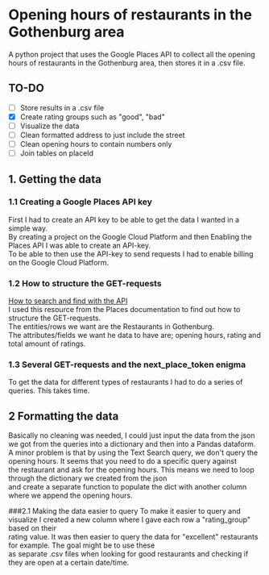 # Opening hours of restaurants in the Gothenburg area
A python project that uses the Google Places API to collect all the opening hours of restaurants in the Gothenburg area, then stores it in a .csv file.

## TO-DO

- [ ] Store results in a .csv file
- [X] Create rating groups such as "good", "bad"
- [ ] Visualize the data
- [ ] Clean formatted address to just include the street 
- [ ] Clean opening hours to contain numbers only
- [ ] Join tables on placeId

## 1. Getting the data

### 1.1 Creating a Google Places API key 
First I had to create an API key to be able to get the data I wanted in a simple way.\
By creating a project on the Google Cloud Platform and then Enabling the Places API I was able to create an API-key.\
To be able to then use the API-key to send requests I had to enable billing on the Google Cloud Platform.

### 1.2 How to structure the GET-requests
<a href=https://developers.google.com/maps/documentation/places/web-service/search-find-place#fields>How to search and find with the API</a>\
I used this resource from the Places documentation to find out how to structure the GET-requests.\
The entities/rows we want are the Restaurants in Gothenburg.\
The attributes/fields we want he data to have are; opening hours, rating and total amount of ratings.

### 1.3 Several GET-requests and the next_place_token enigma
To get the data for different types of restaurants I had to do a series of queries. This takes time.

## 2 Formatting the data
Basically no cleaning was needed, I could just input the data from the json we got from the queries into a dictionary and then into a Pandas dataform.
A minor problem is that by using the Text Search query, we don't query the opening hours. It seems that you need to do a specific query against\
the restaurant and ask for the opening hours. This means we need to loop through the dictionary we created from the json\
and create a separate function to populate the dict with another column where we append the opening hours.

###2.1 Making the data easier to query
To make it easier to query and visualize I created a new column where I gave each row a "rating_group" based on their\
rating value. It was then easier to query the data for "excellent" restaurants for example. The goal might be to use these\
as separate .csv files when looking for good restaurants and checking if they are open at a certain date/time.
